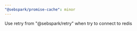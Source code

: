 ```yaml
---
"@sebspark/promise-cache": minor
---
```


Use retry from "@sebspark/retry" when try to connect to redis
